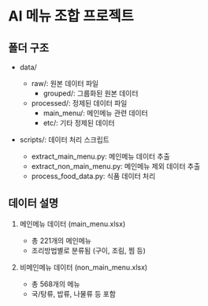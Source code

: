 # AI 메뉴 조합 프로젝트

## 폴더 구조
- data/
  - raw/: 원본 데이터 파일
    - grouped/: 그룹화된 원본 데이터
  - processed/: 정제된 데이터 파일
    - main_menu/: 메인메뉴 관련 데이터
    - etc/: 기타 정제된 데이터

- scripts/: 데이터 처리 스크립트
  - extract_main_menu.py: 메인메뉴 데이터 추출
  - extract_non_main_menu.py: 메인메뉴 제외 데이터 추출
  - process_food_data.py: 식품 데이터 처리
  
## 데이터 설명
1. 메인메뉴 데이터 (main_menu.xlsx)
   - 총 221개의 메인메뉴
   - 조리방법별로 분류됨 (구이, 조림, 찜 등)

2. 비메인메뉴 데이터 (non_main_menu.xlsx)
   - 총 568개의 메뉴
   - 국/탕류, 밥류, 나물류 등 포함

